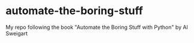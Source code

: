 # automate-the-boring-stuff
My repo following the book "Automate the Boring Stuff with Python" by Al Sweigart
